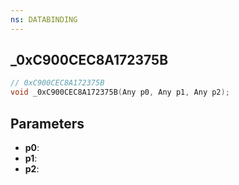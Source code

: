```yaml
---
ns: DATABINDING
---
```

## _0xC900CEC8A172375B

```c
// 0xC900CEC8A172375B
void _0xC900CEC8A172375B(Any p0, Any p1, Any p2);
```

## Parameters
* **p0**:
* **p1**:
* **p2**:
